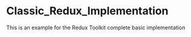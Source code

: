 # Classic_Redux_Implementation
This is an example for the Redux Toolkit complete basic implementation
